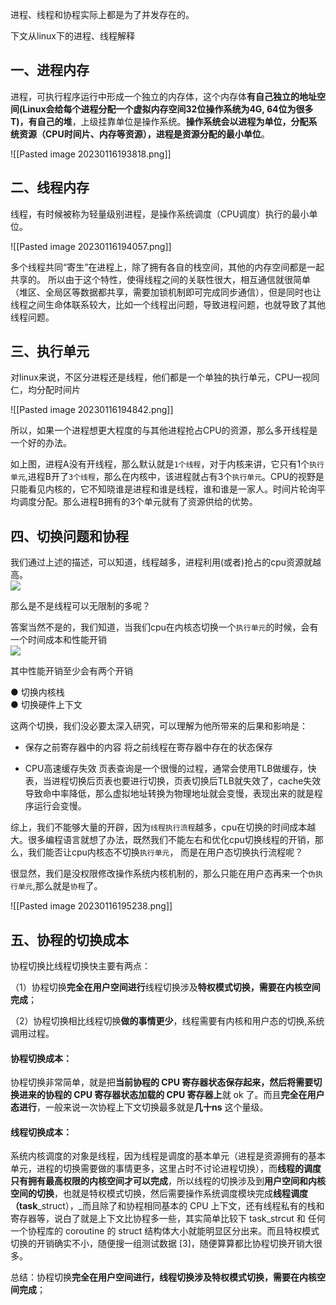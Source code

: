 
进程、线程和协程实际上都是为了并发存在的。

下文从linux下的进程、线程解释

## 一、进程内存

进程，可执行程序运行中形成一个独立的内存体，这个内存体**有自己独立的地址空间(Linux会给每个进程分配一个虚拟内存空间32位操作系统为4G, 64位为很多T)，有自己的堆**，上级挂靠单位是操作系统。**操作系统会以进程为单位，分配系统资源（CPU时间片、内存等资源），进程是资源分配的最小单位**。

![[Pasted image 20230116193818.png]]

## 二、线程内存

线程，有时候被称为轻量级别进程，是操作系统调度（CPU调度）执行的最小单位。

![[Pasted image 20230116194057.png]]

多个线程共同“寄生”在进程上，除了拥有各自的栈空间，其他的内存空间都是一起共享的。
所以由于这个特性，使得线程之间的关联性很大，相互通信就很简单（堆区、全局区等数据都共享，需要加锁机制即可完成同步通信），但是同时也让线程之间生命体联系较大，比如一个线程出问题，导致进程问题，也就导致了其他线程问题。

## 三、执行单元

对linux来说，不区分进程还是线程，他们都是一个单独的执行单元，CPU一视同仁，均分配时间片

![[Pasted image 20230116194842.png]]

  所以，如果一个进程想更大程度的与其他进程抢占CPU的资源，那么多开线程是一个好的办法。

如上图，进程A没有开线程，那么默认就是`1个线程`，对于内核来讲，它只有1个`执行单元`,进程B开了`3个线程`，那么在内核中，该进程就占有3个`执行单元`。CPU的视野是只能看见内核的，它不知晓谁是进程和谁是线程，谁和谁是一家人。时间片轮询平均调度分配。那么进程B拥有的3个单元就有了资源供给的优势。


## 四、切换问题和协程

我们通过上述的描述，可以知道，线程越多，进程利用(或者)抢占的cpu资源就越高。  
![](https://cdn.nlark.com/yuque/0/2022/jpeg/26269664/1651581197040-905501e5-aa50-48a6-9b73-83730d071013.jpeg?x-oss-process=image%2Fwatermark%2Ctype_d3F5LW1pY3JvaGVp%2Csize_55%2Ctext_5YiY5Li55YawQWNlbGQ%3D%2Ccolor_FFFFFF%2Cshadow_50%2Ct_80%2Cg_se%2Cx_10%2Cy_10)


那么是不是线程可以无限制的多呢？


答案当然不是的，我们知道，当我们cpu在内核态切换一个`执行单元`的时候，会有一个时间成本和性能开销  
![](https://cdn.nlark.com/yuque/0/2022/jpeg/26269664/1651581210979-708cbfc4-d15f-4b45-bed7-3c284912130e.jpeg?x-oss-process=image%2Fwatermark%2Ctype_d3F5LW1pY3JvaGVp%2Csize_55%2Ctext_5YiY5Li55YawQWNlbGQ%3D%2Ccolor_FFFFFF%2Cshadow_50%2Ct_80%2Cg_se%2Cx_10%2Cy_10)




其中性能开销至少会有两个开销  
  
● 切换内核栈  
● 切换硬件上下文  
  
这两个切换，我们没必要太深入研究，可以理解为他所带来的后果和影响是：

- 保存之前寄存器中的内容
	将之前线程在寄存器中存在的状态保存
	
- CPU高速缓存失效
	页表查询是一个很慢的过程，通常会使用TLB做缓存，快表，当进程切换后页表也要进行切换，页表切换后TLB就失效了，cache失效导致命中率降低，那么虚拟地址转换为物理地址就会变慢，表现出来的就是程序运行会变慢。




综上，我们不能够大量的开辟，因为`线程执行流程`越多，cpu在切换的时间成本越大。很多编程语言就想了办法，既然我们不能左右和优化cpu切换线程的开销，那么，我们能否让cpu内核态不切换`执行单元`， 而是在用户态切换执行流程呢？

  

很显然，我们是没权限修改操作系统内核机制的，那么只能在用户态再来一个`伪执行单元`,那么就是`协程`了。

![[Pasted image 20230116195238.png]]

## 五、协程的切换成本

协程切换比线程切换快主要有两点：

（1）协程切换**完全在用户空间进行**线程切换涉及**特权模式切换，需要在内核空间完成**；

（2）协程切换相比线程切换**做的事情更少**，线程需要有内核和用户态的切换,系统调用过程。


#### 协程切换成本：

协程切换非常简单，就是把**当前协程的 CPU 寄存器状态保存起来，然后将需要切换进来的协程的 CPU 寄存器状态加载的 CPU 寄存器上**就 ok 了。而且**完全在用户态进行**，一般来说一次协程上下文切换最多就是**几十ns** 这个量级。

  

#### 线程切换成本：

系统内核调度的对象是线程，因为线程是调度的基本单元（进程是资源拥有的基本单元，进程的切换需要做的事情更多，这里占时不讨论进程切换），而**线程的调度只有拥有最高权限的内核空间才可以完成**，所以线程的切换涉及到**用户空间和内核空间的切换**，也就是特权模式切换，然后需要操作系统调度模块完成**线程调度（task**_struct），_而且除了和协程相同基本的 CPU 上下文，还有线程私有的栈和寄存器等，说白了就是上下文比协程多一些，其实简单比较下 task_strcut 和 任何一个协程库的 coroutine 的 struct 结构体大小就能明显区分出来。而且特权模式切换的开销确实不小，随便搜一组测试数据 [3]，随便算算都比协程切换开销大很多。

总结：协程切换**完全在用户空间进行，**线程切换涉及**特权模式切换，需要在内核空间完成**；


